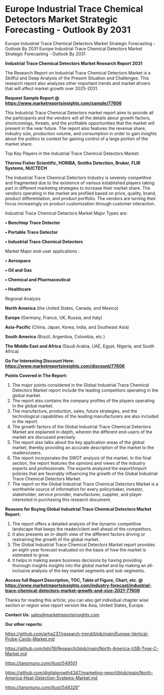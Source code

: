 # Europe Industrial Trace Chemical Detectors Market Strategic Forecasting - Outlook By 2031
Europe Industrial Trace Chemical Detectors Market Strategic Forecasting - Outlook By 2031
Europe Industrial Trace Chemical Detectors Market Strategic Forecasting - Outlook By 2031

<strong>Industrial Trace Chemical Detectors Market Research Report 2031</strong>

The Research Report on Industrial Trace Chemical Detectors Market is a Skillful and Deep Analysis of the Present Situation and Challenges. This research report also analyzes other important trends and market drivers that will affect market growth over 2025-2031.

<strong>Request Sample Report @ <a href=https://www.marketreportsinsights.com/sample/77606>https://www.marketreportsinsights.com/sample/77606</a></strong>

This Industrial Trace Chemical Detectors market report aims to provide all the participants and the vendors will all the details about growth factors, shortcomings, threats, and the profitable opportunities that the market will present in the near future. The report also features the revenue share, industry size, production volume, and consumption in order to gain insights about the politics to contest for gaining control of a large portion of the market share.

Top Key Players in the Industrial Trace Chemical Detectors Market:

<strong>Thermo Fisher Scientific, HORIBA, Smiths Detection, Bruker, FLIR Systems, NUCTECH</strong>

The Industrial Trace Chemical Detectors Industry is severely competitive and fragmented due to the existence of various established players taking part in different marketing strategies to increase their market share. The vendors operating in the market are profiled based on price, quality, brand, product differentiation, and product portfolio. The vendors are turning their focus increasingly on product customization through customer interaction.

Industrial Trace Chemical Detectors Market Major Types are:

<strong>• Benchtop Trace Detector

• Portable Trace Detector

• Industrial Trace Chemical Detectors</strong>

Market Major end-user applications :

<strong>• Aerospace

• Oil and Gas

• Chemical and Pharmaceutical

• Healthcare</strong>

Regional Analysis

</u><strong><b>North America</b></strong> (the United States, Canada, and Mexico)

<strong><b>Europe </b></strong>(Germany, France, UK, Russia, and Italy)

<strong><b>Asia-Pacific</b></strong> (China, Japan, Korea, India, and Southeast Asia)

<strong><b>South America</b></strong> (Brazil, Argentina, Colombia, etc.)

<strong><b>The Middle East and Africa</b></strong> (Saudi Arabia, UAE, Egypt, Nigeria, and South Africa)

<strong>Go For Interesting Discount Here: <a href=https://www.marketreportsinsights.com/discount/77606>https://www.marketreportsinsights.com/discount/77606</a></strong>

<strong>Points Covered in The Report:</strong>
<ol>
  <li>The major points considered in the Global Industrial Trace Chemical Detectors Market report include the leading competitors operating in the global market.</li>
  <li>The report also contains the company profiles of the players operating in the global market.</li>
  <li>The manufacture, production, sales, future strategies, and the technological capabilities of the leading manufacturers are also included in the report.</li>
  <li>The growth factors of the Global Industrial Trace Chemical Detectors Market are explained in-depth, wherein the different end-users of the market are discussed precisely.</li>
  <li>The report also talks about the key application areas of the global market, thereby providing an accurate description of the market to the readers/users.</li>
  <li>The report incorporates the SWOT analysis of the market. In the final section, the report features the opinions and views of the industry experts and professionals. The experts analyzed the export/import policies that are favorably influencing the growth of the Global Industrial Trace Chemical Detectors Market.</li>
  <li>The report on the Global Industrial Trace Chemical Detectors Market is a worthwhile source of information for every policymaker, investor, stakeholder, service provider, manufacturer, supplier, and player interested in purchasing this research document.</li>
</ol>
<strong>Reasons for Buying Global Industrial Trace Chemical Detectors Market Report:</strong>

<ol>
  <li>The report offers a detailed analysis of the dynamic competitive landscape that keeps the reader/client well ahead of the competitors.</li>
  <li>It also presents an in-depth view of the different factors driving or restraining the growth of the global market.</li>
  <li>The Global Industrial Trace Chemical Detectors Market report provides an eight-year forecast evaluated on the basis of how the market is estimated to grow.</li>
  <li>It helps in making aware business decisions by having providing thorough insights insights into the global market and by making an all-inclusive analysis of the key market segments and sub-segments.</li>
</ol>
<strong>Access full Report Description, TOC, Table of Figure, Chart, etc. @ <a href=https://www.marketreportsinsights.com/industry-forecast/industrial-trace-chemical-detectors-market-growth-and-size-2021-77606>https://www.marketreportsinsights.com/industry-forecast/industrial-trace-chemical-detectors-market-growth-and-size-2021-77606</a></strong>


Thanks for reading this article; you can also get individual chapter wise section or region wise report version like Asia, United States, Europe.

<strong>Contact Us:</strong>
sales@marketreportsinsights.com

<strong>Our other reports:</strong>

<a href=https://github.com/arha237/research-trend/blob/main/Europe-Vertical-Probe-Cards-Market.md>https://github.com/arha237/research-trend/blob/main/Europe-Vertical-Probe-Cards-Market.md</a>

<a href=https://github.com/Ishi78/Research/blob/main/North-America-USB-Type-C-Market.md>https://github.com/Ishi78/Research/blob/main/North-America-USB-Type-C-Market.md</a>

<a href=https://tanomuno.com/illust/549501>https://tanomuno.com/illust/549501</a>

<a href=https://github.com/digitalgrowth4347/marketing-report/blob/main/North-America-Heat-Detection-Systems-Market.md>https://github.com/digitalgrowth4347/marketing-report/blob/main/North-America-Heat-Detection-Systems-Market.md</a>

<a href=https://tanomuno.com/illust/548326>https://tanomuno.com/illust/548326</a>"
